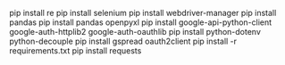 pip install re
pip install selenium
pip install webdriver-manager
pip install pandas
pip install pandas openpyxl
pip install google-api-python-client google-auth-httplib2 google-auth-oauthlib
pip install python-dotenv python-decouple
pip install gspread oauth2client
pip install -r requirements.txt
pip install requests

